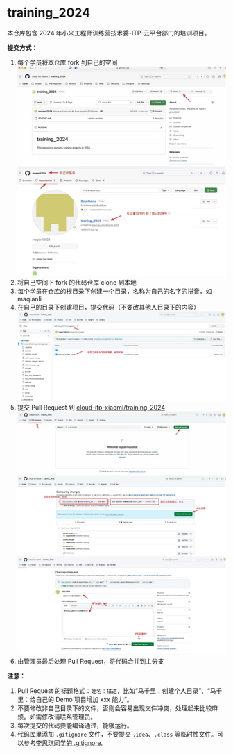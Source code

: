 # training_2024
本仓库包含 2024 年小米工程师训练营技术委-ITP-云平台部门的培训项目。

**提交方式：**
1. 每个学员将本仓库 fork 到自己的空间
![](images/1.jpeg)
![](images/2.jpeg)
2. 将自己空间下 fork 的代码仓库 clone 到本地
3. 每个学员在仓库的根目录下创建一个目录，名称为自己的名字的拼音，如 maqianli
4. 在自己的目录下创建项目，提交代码（不要改其他人目录下的内容）
![](images/3.jpg)
5. 提交 Pull Request 到 [cloud-itp-xiaomi/training_2024](https://github.com/cloud-itp-xiaomi/training_2024)
![](images/4.jpeg)
![](images/5.jpeg)
![](images/6.jpeg)
6. 由管理员最后处理 Pull Request，将代码合并到主分支

**注意：**
1. Pull Request 的标题格式：`姓名：描述`，比如“马千里：创建个人目录”、“马千里：给自己的 Demo 项目增加 xxx 能力”。
2. 不要修改非自己目录下的文件，否则会容易出现文件冲突，处理起来比较麻烦。如需修改请联系管理员。
3. 每次提交的代码要能编译通过，能够运行。
4. 代码库里添加 `.gitignore` 文件，不要提交 `.idea`、`.class` 等临时性文件。可以参考[李思琪同学的 .gitignore](https://github.com/cloud-itp-xiaomi/training_2024/blob/main/lisiqi/Server/.gitignore)。
